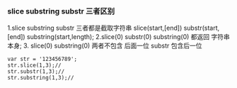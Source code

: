 ### slice substring substr 三者区别 

1.slice substring substr 三者都是截取字符串 slice(start,[end]) substr(start,[end]) substring(start,length);
2.slice(0) substr(0) substring(0) 都返回 字符串本身;
3. slice(0) substring(0) 两者不包含 后面一位 substr 包含后一位
```
var str = '123456789';
str.slice(1,3);//
str.substr(1,3);//
str.substring(1,3);//
